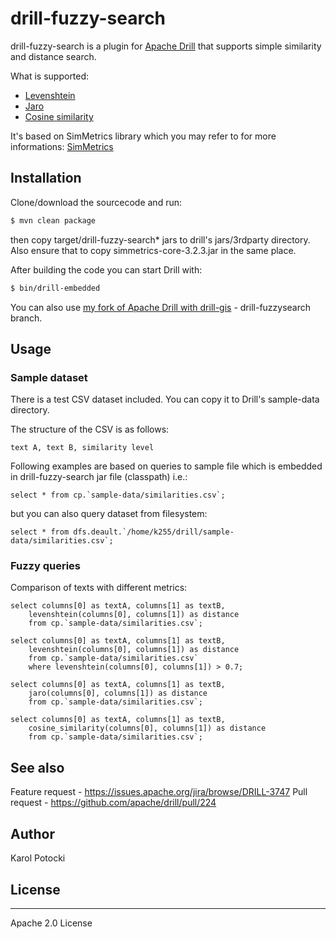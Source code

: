 # drill-fuzzy-search

drill-fuzzy-search is a plugin for [Apache Drill] that supports simple similarity and distance search.

What is supported:
  - [Levenshtein]
  - [Jaro]
  - [Cosine similarity]

It's based on SimMetrics library which you may refer to for more informations: [SimMetrics]

## Installation
Clone/download the sourcecode and run:
```sh
$ mvn clean package
```
then copy target/drill-fuzzy-search* jars to drill's jars/3rdparty directory. Also ensure that to copy simmetrics-core-3.2.3.jar in the same place.

After building the code you can start Drill with:
```sh
$ bin/drill-embedded
```
You can also use [my fork of Apache Drill with drill-gis] - drill-fuzzysearch branch.
## Usage

### Sample dataset

There is a test CSV dataset included. You can copy it to Drill's sample-data directory.

The structure of the CSV is as follows:
```
text A, text B, similarity level
```

Following examples are based on queries to sample file which is embedded in drill-fuzzy-search jar file (classpath) i.e.:
```
select * from cp.`sample-data/similarities.csv`;
```

but you can also query dataset from filesystem:
```
select * from dfs.deault.`/home/k255/drill/sample-data/similarities.csv`;
```

### Fuzzy queries

Comparison of texts with different metrics:
```
select columns[0] as textA, columns[1] as textB, 
    levenshtein(columns[0], columns[1]) as distance
    from cp.`sample-data/similarities.csv`;
```

```
select columns[0] as textA, columns[1] as textB,
    levenshtein(columns[0], columns[1]) as distance
    from cp.`sample-data/similarities.csv`
    where levenshtein(columns[0], columns[1]) > 0.7;
```

```
select columns[0] as textA, columns[1] as textB, 
    jaro(columns[0], columns[1]) as distance
    from cp.`sample-data/similarities.csv`;
```

```
select columns[0] as textA, columns[1] as textB, 
    cosine_similarity(columns[0], columns[1]) as distance
    from cp.`sample-data/similarities.csv`;
```

## See also
Feature request - https://issues.apache.org/jira/browse/DRILL-3747
Pull request - https://github.com/apache/drill/pull/224

## Author

Karol Potocki

## License
----

Apache 2.0 License


   [Apache Drill]: <https://drill.apache.org>
   [Apache Big Data]: <http://events.linuxfoundation.org/events/apache-big-data-europe>
   [my fork of Apache Drill with drill-gis]: <https://github.com/k255/drill.git>
   [SimMetrics]: <https://github.com/Simmetrics/simmetrics>
   [Levenshtein]: <https://en.wikipedia.org/wiki/Levenshtein_distance>
   [Jaro]: <https://en.wikipedia.org/wiki/Jaro%E2%80%93Winkler_distance>
   [Cosine similarity]: <https://en.wikipedia.org/wiki/Cosine_similarity>
